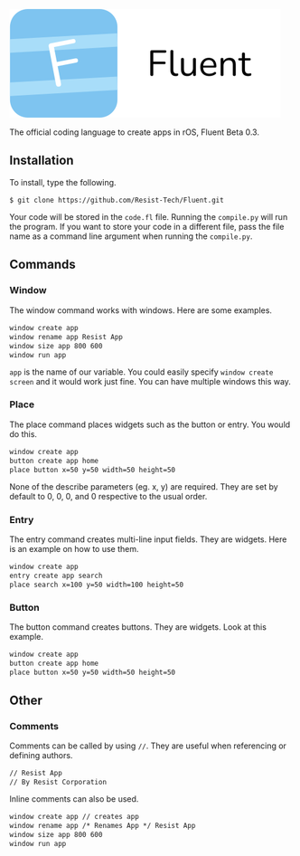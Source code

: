 ![Fluent Logo](fluent.png)

The official coding language to create apps in rOS, Fluent Beta 0.3.

## Installation
To install, type the following.
```
$ git clone https://github.com/Resist-Tech/Fluent.git
```
Your code will be stored in the `code.fl` file. Running the `compile.py` will run the program. If you want to store your code in a different file, pass the file name as a command line argument when running the `compile.py`.  

## Commands
### Window
The window command works with windows. Here are some examples.
```
window create app
window rename app Resist App
window size app 800 600
window run app
```
`app` is the name of our variable. You could easily specify `window create screen` and it would work just fine. You can have multiple windows this way.

### Place
The place command places widgets such as the button or entry. You would do this.
```
window create app
button create app home
place button x=50 y=50 width=50 height=50
```
None of the describe parameters (eg. x, y) are required. They are set by default to 0, 0, 0, and 0 respective to the usual order.

### Entry
The entry command creates multi-line input fields. They are widgets. Here is an example on how to use them.
```
window create app
entry create app search
place search x=100 y=50 width=100 height=50
```

### Button
The button command creates buttons. They are widgets. Look at this example.
```
window create app
button create app home
place button x=50 y=50 width=50 height=50
```

## Other
### Comments
Comments can be called by using `//`. They are useful when referencing or defining authors.
```
// Resist App
// By Resist Corporation
```
Inline comments can also be used. 
```
window create app // creates app
window rename app /* Renames App */ Resist App
window size app 800 600
window run app
```
